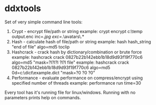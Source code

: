 # ddxtools
Set of very simple command line tools:
1. Crypt - encrypt file/path or string
   example:  crypt encrypt c:\temp output.enc inc=.*jpg exc=.*\\avatars\\.*
2. Hash - calculate hash of file/path or string
   example: hash hash_string "end of file" algo=md5 toclip
3. Hashcrack - crack hash by dictionary/combination or brute force
   example: hashcrack crack 0827b22b142ebb1b18d9d93f19f770c6 algo=md5 "mask=?l?l?l ?l?l file"
   example: hashcrack crack 0827b22b142ebb1b18d9d93f19f770c6 algo=md5 0d=c:\dict\example.dict "mask=?0 ?0 ?0"
4. Performance - evaluate performance on compress/encrypt using specified number of threads
   example: performance run time=30

Every tool has it's running file for linux/windows. Running with no parameters prints help on commands.
